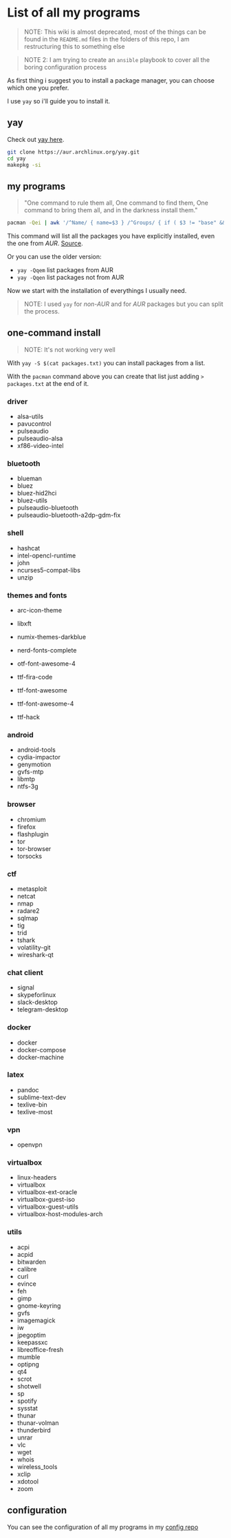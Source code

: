 # List of all my programs

> NOTE: This wiki is almost deprecated, most of the things can be found in the
> `README.md` files in the folders of this repo, I am restructuring this to
> something else

> NOTE 2: I am trying to create an `ansible` playbook to cover all the boring
> configuration process

As first thing i suggest you to install a package manager, you can choose which
one you prefer.

I use `yay` so i'll guide you to install it.

## yay

Check out [yay here](https://github.com/Jguer/yay).
```bash
git clone https://aur.archlinux.org/yay.git
cd yay
makepkg -si
```

## my programs

> "One command to rule them all, One command to find them, One command to bring
> them all, and in the darkness install them."

```bash
pacman -Qei | awk '/^Name/ { name=$3 } /^Groups/ { if ( $3 != "base" && $3 !="base-devel" ) { print name } }'
```

This command will list all the packages you have explicitly installed, even the
one from _AUR_. [Source](https://bbs.archlinux.org/viewtopic.php?pid=690438).

Or you can use the older version:
- `yay -Qqem` list packages from AUR
- `yay -Qqen` list packages not from AUR

Now we start with the installation of everythings I usually need.
> NOTE: I used `yay` for _non-AUR_ and for _AUR_ packages but you can split
> the process.

## one-command install

> NOTE: It's not working very well

With `yay -S $(cat packages.txt)` you can install packages from a list.

With the `pacman` command above you can create that list just adding `>
packages.txt` at the end of it.

### driver

- alsa-utils
- pavucontrol
- pulseaudio
- pulseaudio-alsa
- xf86-video-intel

### bluetooth

- blueman
- bluez
- bluez-hid2hci
- bluez-utils
- pulseaudio-bluetooth
- pulseaudio-bluetooth-a2dp-gdm-fix

### shell

- hashcat
- intel-opencl-runtime
- john
- ncurses5-compat-libs
- unzip

### themes and fonts

- arc-icon-theme
- libxft
- numix-themes-darkblue

- nerd-fonts-complete
- otf-font-awesome-4
- ttf-fira-code
- ttf-font-awesome
- ttf-font-awesome-4
- ttf-hack

### android

- android-tools
- cydia-impactor
- genymotion
- gvfs-mtp
- libmtp
- ntfs-3g

### browser

- chromium
- firefox
- flashplugin
- tor
- tor-browser
- torsocks

### ctf

- metasploit
- netcat
- nmap
- radare2
- sqlmap
- tig
- trid
- tshark
- volatility-git
- wireshark-qt

### chat client

- signal
- skypeforlinux
- slack-desktop
- telegram-desktop

### docker

- docker
- docker-compose
- docker-machine

### latex

- pandoc
- sublime-text-dev
- texlive-bin
- texlive-most

### vpn

- openvpn

### virtualbox

- linux-headers
- virtualbox
- virtualbox-ext-oracle
- virtualbox-guest-iso
- virtualbox-guest-utils
- virtualbox-host-modules-arch

### utils

- acpi
- acpid
- bitwarden
- calibre
- curl
- evince
- feh
- gimp
- gnome-keyring
- gvfs
- imagemagick
- iw
- jpegoptim
- keepassxc
- libreoffice-fresh
- mumble
- optipng
- qt4
- scrot
- shotwell
- sp
- spotify
- sysstat
- thunar
- thunar-volman
- thunderbird
- unrar
- vlc
- wget
- whois
- wireless_tools
- xclip
- xdotool
- zoom

## configuration

You can see the configuration of all my programs in my [config
repo](https://gitlab.com/seintz/config)
